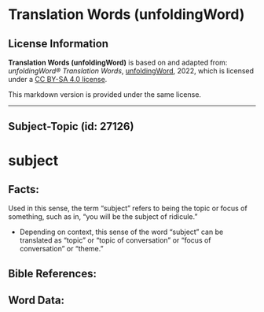# Translation Words (unfoldingWord)

## License Information

**Translation Words (unfoldingWord)** is based on and adapted from: _unfoldingWord® Translation Words_, [unfoldingWord](https://unfoldingword.org/utw), 2022, which is licensed under a [CC BY-SA 4.0 license](https://creativecommons.org/licenses/by-sa/4.0/legalcode.en).

This markdown version is provided under the same license.



--------------------------------

## Subject-Topic (id: 27126)

subject
=======

Facts:
------

Used in this sense, the term “subject” refers to being the topic or focus of something, such as in, “you will be the subject of ridicule.”

* Depending on context, this sense of the word “subject” can be translated as “topic” or “topic of conversation” or “focus of conversation” or “theme.”

Bible References:
-----------------

Word Data:
----------


